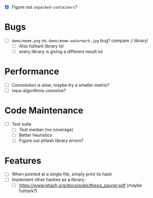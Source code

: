 - [x] Figure out `unpacked-containers`?
# Bugs
- [ ] `demo/meme.png` vs. `demo/meme-watermark.jpg` bug? compare J library!
  - [ ] Also futhark library lol
  - [ ] every library is giving a different result lol
# Performance
- [ ] Convolution is slow; maybe try a smaller matrix?
- [ ] repa-algorithms convolve?
# Code Maintenance
- [ ] Test suite
  - [ ] Test median (no coverage)
  - [ ] Better heuristics
  - [ ] Figure out pHash library errors?
# Features
- [ ] When pointed at a single file, simply print its hash
- [ ] Implement other hashes as a library:
  - [ ] https://www.phash.org/docs/pubs/thesis_zauner.pdf
  (maybe futhark?)
